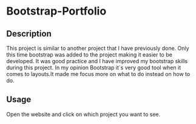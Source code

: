# Bootstrap-Portfolio

## Description 
 This project is similar to another project that I have previously done. Only this time bootstrap was added to the project making it easier to be developed. It was good practice and I have improved my bootstrap skills during this project. In my opinion Bootstrap it`s very good tool when it comes to layouts.It made me focus more on what to do instead on how to do.

 ## Usage

  Open the website and click on which project you want to see. 